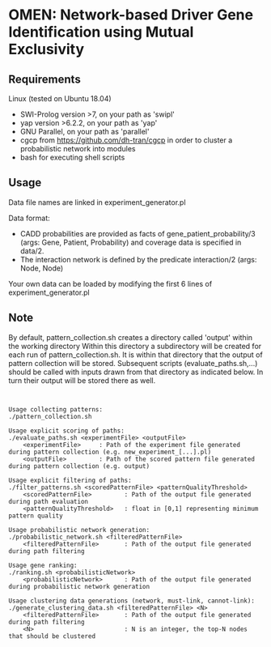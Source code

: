 # OMEN: Network-based Driver Gene Identification using Mutual Exclusivity

## Requirements

Linux (tested on Ubuntu 18.04)

* SWI-Prolog version >7, on your path as 'swipl'
* yap version >6.2.2, on your path as 'yap'
* GNU Parallel, on your path as 'parallel'
* cgcp from https://github.com/dh-tran/cgcp in order to cluster a probabilistic network into modules
* bash for executing shell scripts

## Usage

Data file names are linked in experiment_generator.pl

Data format:

* CADD probabilities are provided as facts of gene_patient_probability/3 (args: Gene, Patient, Probability)
and coverage data is specified in data/2.
* The interaction network is defined by the predicate interaction/2 (args: Node, Node)

Your own data can be loaded by modifying the first 6 lines of experiment_generator.pl

## Note

By default, pattern_collection.sh creates a directory called 'output' within the working directory
Within this directory a subdirectory will be created for each run of pattern_collection.sh.
It is within that directory that the output of pattern collection will be stored.
Subsequent scripts (evaluate_paths.sh,...) should be called with inputs drawn from that directory as indicated below.
In turn their output will be stored there as well.

```


Usage collecting patterns:
./pattern_collection.sh

Usage explicit scoring of paths:
./evaluate_paths.sh <experimentFile> <outputFile>
    <experimentFile>     : Path of the experiment file generated during pattern collection (e.g. new_experiment_[...].pl)
    <outputFile>         : Path of the scored pattern file generated during pattern collection (e.g. output)

Usage explicit filtering of paths:
./filter_patterns.sh <scoredPatternFile> <patternQualityThreshold>
    <scoredPatternFile>         : Path of the output file generated during path evaluation
    <patternQualityThreshold>   : float in [0,1] representing minimum pattern quality

Usage probabilistic network generation:
./probabilistic_network.sh <filteredPatternFile>
    <filteredPatternFile>       : Path of the output file generated during path filtering

Usage gene ranking:
./ranking.sh <probabilisticNetwork>
    <probabilisticNetwork>      : Path of the output file generated during probabilistic network generation

Usage clustering data generations (network, must-link, cannot-link):
./generate_clustering_data.sh <filteredPatternFile> <N>
    <filteredPatternFile>       : Path of the output file generated during path filtering
    <N>                         : N is an integer, the top-N nodes that should be clustered
```
